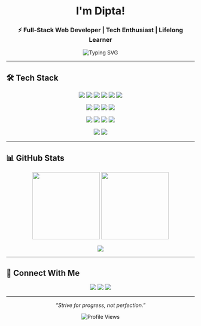 <!-- Profile Header -->
<h1 align="center">I'm Dipta!</h1>
<h3 align="center">⚡ Full-Stack Web Developer | Tech Enthusiast | Lifelong Learner</h3>

<p align="center">
  <img src="https://readme-typing-svg.herokuapp.com?font=Fira+Code&size=20&pause=1000&color=7DF9FF&center=true&width=600&lines=Passionate+Web+Developer;MERN+Stack+Explorer;Game+Dev+%7C+Tech+Enthusiast;Always+Learning+New+Things" alt="Typing SVG" />
</p>

---

## 🛠️ Tech Stack
<p align="center">
  <img src="https://img.shields.io/badge/HTML5-E34F26?style=for-the-badge&logo=html5&logoColor=white"/>
  <img src="https://img.shields.io/badge/CSS3-1572B6?style=for-the-badge&logo=css3&logoColor=white"/>
  <img src="https://img.shields.io/badge/JavaScript-F7E017?style=for-the-badge&logo=javascript&logoColor=black"/>
  <img src="https://img.shields.io/badge/React-61DBFB?style=for-the-badge&logo=react&logoColor=black"/>
  <img src="https://img.shields.io/badge/Next.js-000000?style=for-the-badge&logo=nextdotjs&logoColor=white"/>
  <img src="https://img.shields.io/badge/TailwindCSS-38BDF8?style=for-the-badge&logo=tailwindcss&logoColor=white"/>
</p>

<p align="center">
  <img src="https://img.shields.io/badge/Node.js-68A063?style=for-the-badge&logo=node.js&logoColor=white"/>
  <img src="https://img.shields.io/badge/Express.js-404D59?style=for-the-badge"/>
  <img src="https://img.shields.io/badge/MongoDB-4EA94B?style=for-the-badge&logo=mongodb&logoColor=white"/>
  <img src="https://img.shields.io/badge/MySQL-00618A?style=for-the-badge&logo=mysql&logoColor=white"/>
</p>

<p align="center">
  <img src="https://img.shields.io/badge/Git-F05032?style=for-the-badge&logo=git&logoColor=white"/>
  <img src="https://img.shields.io/badge/GitHub-000?style=for-the-badge&logo=github"/>
  <img src="https://img.shields.io/badge/Firebase-FFCA28?style=for-the-badge&logo=firebase&logoColor=black"/>
  <img src="https://img.shields.io/badge/JWT-000?style=for-the-badge&logo=jsonwebtokens"/>
</p>

<p align="center">
  <img src="https://img.shields.io/badge/Unity-000000?style=for-the-badge&logo=unity&logoColor=white"/>
  <img src="https://img.shields.io/badge/Unreal%20Engine-313131?style=for-the-badge&logo=unrealengine"/>
</p>

---

## 📊 GitHub Stats
<p align="center">
  <img src="https://github-readme-stats.vercel.app/api?username=Dipta-karmakar&show_icons=true&theme=tokyonight&hide_border=true&bg_color=0D1117&title_color=7DF9FF&icon_color=F75C7E" height="180px"/>
  <img src="https://github-readme-streak-stats.herokuapp.com/?user=Dipta-karmakar&theme=tokyonight&hide_border=true&background=0D1117&ring=F75C7E&fire=7DF9FF&currStreakLabel=7DF9FF" height="180px"/>
</p>

<p align="center">
  <img src="https://github-readme-stats.vercel.app/api/top-langs/?username=Dipta-karmakar&layout=compact&theme=tokyonight&hide_border=true&bg_color=0D1117&title_color=7DF9FF"/>
</p>

---

## 🔗 Connect With Me
<p align="center">
  <a href="mailto:diptakarmakar395@gmail.com"><img src="https://img.shields.io/badge/Email-D14836?style=for-the-badge&logo=gmail&logoColor=white"/></a>
  <a href="https://github.com/Dipta-karmakar"><img src="https://img.shields.io/badge/GitHub-000?style=for-the-badge&logo=github&logoColor=white"/></a>
  <a href="https://www.linkedin.com/in/your-linkedin-profile"><img src="https://img.shields.io/badge/LinkedIn-0A66C2?style=for-the-badge&logo=linkedin&logoColor=white"/></a>
</p>

---

<p align="center"><i>“Strive for progress, not perfection.”</i></p>

<p align="center">
  <img src="https://komarev.com/ghpvc/?username=Dipta-karmakar&label=Profile%20views&color=7DF9FF&style=flat" alt="Profile Views"/>
</p>
